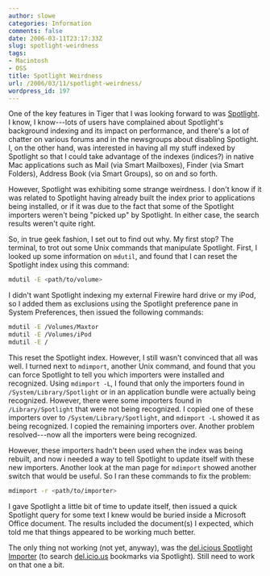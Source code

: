 ```yaml
---
author: slowe
categories: Information
comments: false
date: 2006-03-11T23:17:33Z
slug: spotlight-weirdness
tags:
- Macintosh
- OSS
title: Spotlight Weirdness
url: /2006/03/11/spotlight-weirdness/
wordpress_id: 197
---
```


One of the key features in Tiger that I was looking forward to was [Spotlight](http://www.apple.com/macosx/features/spotlight/). I know, I know---lots of users have complained about Spotlight's background indexing and its impact on performance, and there's a lot of chatter on various forums and in the newsgroups about disabling Spotlight. I, on the other hand, was interested in having all my stuff indexed by Spotlight so that I could take advantage of the indexes (indices?) in native Mac applications such as Mail (via Smart Mailboxes), Finder (via Smart Folders), Address Book (via Smart Groups), so on and so forth.

However, Spotlight was exhibiting some strange weirdness. I don't know if it was related to Spotlight having already built the index prior to applications being installed, or if it was due to the fact that some of the Spotlight importers weren't being "picked up" by Spotlight. In either case, the search results weren't quite right.

So, in true geek fashion, I set out to find out why. My first stop? The terminal, to trot out some Unix commands that manipulate Spotlight. First, I looked up some information on `mdutil`, and found that I can reset the Spotlight index using this command:

```bash
mdutil -E <path/to/volume>
```

I didn't want Spotlight indexing my external Firewire hard drive or my iPod, so I added them as exclusions using the Spotlight preference pane in System Preferences, then issued the following commands:

```bash
mdutil -E /Volumes/Maxtor
mdutil -E /Volumes/iPod
mdutil -E /
```

This reset the Spotlight index. However, I still wasn't convinced that all was well. I turned next to `mdimport`, another Unix command, and found that you can force Spotlight to tell you which importers were installed and recognized. Using `mdimport -L`, I found that only the importers found in `/System/Library/Spotlight` or in an application bundle were actually being recognized. However, there were some importers found in `/Library/Spotlight` that were not being recognized. I copied one of these importers over to `/System/Library/Spotlight`, and `mdimport -L` showed it as being recognized. I copied the remaining importers over. Another problem resolved---now all the importers were being recognized.

However, these importers hadn't been used when the index was being rebuilt, and now i needed a way to tell Spotlight to update itself with these new importers. Another look at the man page for `mdimport` showed another switch that would be useful. So I ran these commands to fix the problem:

```bash
mdimport -r <path/to/importer>
```

I gave Spotlight a little bit of time to update itself, then issued a quick Spotlight query for some text I knew would be buried inside a Microsoft Office document. The results included the document(s) I expected, which told me that things appeared to be working much better.

The only thing not working (not yet, anyway), was the [del.icious Spotlight Importer](http://ianhenderson.org/delimport.html) (to search [del.icio.us](http://del.icio.us/) bookmarks via Spotlight). Still need to work on that one a bit.
